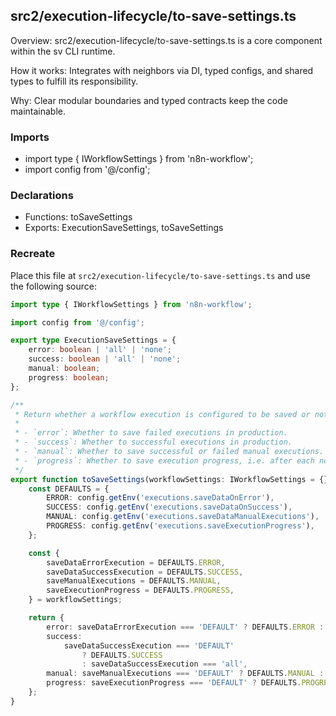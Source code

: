 ## src2/execution-lifecycle/to-save-settings.ts

Overview: src2/execution-lifecycle/to-save-settings.ts is a core component within the sv CLI runtime.

How it works: Integrates with neighbors via DI, typed configs, and shared types to fulfill its responsibility.

Why: Clear modular boundaries and typed contracts keep the code maintainable.

### Imports

- import type { IWorkflowSettings } from 'n8n-workflow';
- import config from '@/config';

### Declarations

- Functions: toSaveSettings
- Exports: ExecutionSaveSettings, toSaveSettings

### Recreate

Place this file at `src2/execution-lifecycle/to-save-settings.ts` and use the following source:

```ts
import type { IWorkflowSettings } from 'n8n-workflow';

import config from '@/config';

export type ExecutionSaveSettings = {
	error: boolean | 'all' | 'none';
	success: boolean | 'all' | 'none';
	manual: boolean;
	progress: boolean;
};

/**
 * Return whether a workflow execution is configured to be saved or not:
 *
 * - `error`: Whether to save failed executions in production.
 * - `success`: Whether to successful executions in production.
 * - `manual`: Whether to save successful or failed manual executions.
 * - `progress`: Whether to save execution progress, i.e. after each node's execution.
 */
export function toSaveSettings(workflowSettings: IWorkflowSettings = {}): ExecutionSaveSettings {
	const DEFAULTS = {
		ERROR: config.getEnv('executions.saveDataOnError'),
		SUCCESS: config.getEnv('executions.saveDataOnSuccess'),
		MANUAL: config.getEnv('executions.saveDataManualExecutions'),
		PROGRESS: config.getEnv('executions.saveExecutionProgress'),
	};

	const {
		saveDataErrorExecution = DEFAULTS.ERROR,
		saveDataSuccessExecution = DEFAULTS.SUCCESS,
		saveManualExecutions = DEFAULTS.MANUAL,
		saveExecutionProgress = DEFAULTS.PROGRESS,
	} = workflowSettings;

	return {
		error: saveDataErrorExecution === 'DEFAULT' ? DEFAULTS.ERROR : saveDataErrorExecution === 'all',
		success:
			saveDataSuccessExecution === 'DEFAULT'
				? DEFAULTS.SUCCESS
				: saveDataSuccessExecution === 'all',
		manual: saveManualExecutions === 'DEFAULT' ? DEFAULTS.MANUAL : saveManualExecutions,
		progress: saveExecutionProgress === 'DEFAULT' ? DEFAULTS.PROGRESS : saveExecutionProgress,
	};
}

```
